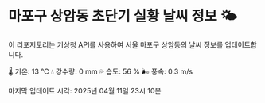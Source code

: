 
# 마포구 상암동 초단기 실황 날씨 정보 🌤️

이 리포지토리는 기상청 API를 사용하여 서울 마포구 상암동의 날씨 정보를 업데이트합니다. 

🌡️ 기온: 13 ℃
💧 강수량: 0 mm
💦 습도: 56 %
🌬️ 풍속: 0.3 m/s

마지막 업데이트 시각: 2025년 04월 11일 23시 10분    
